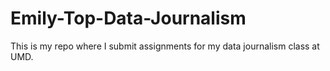 # Emily-Top-Data-Journalism
 
This is my repo where I submit assignments for my data journalism class at UMD.
